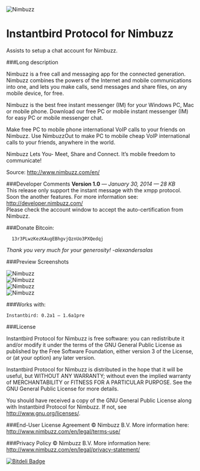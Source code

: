 ![Nimbuzz](https://raw.github.com/alexsalas/instantbird-protocol-nimbuzz/master/chrome/skin/nimbuzz.png "Nimbuzz")

Instantbird Protocol for Nimbuzz
================================
Assists to setup a chat account for Nimbuzz.

###Long description

Nimbuzz is a free call and messaging app for the connected generation. Nimbuzz combines the powers of the Internet and mobile communications into one, and lets you make calls, send messages and share files, on any mobile device, for free.

Nimbuzz is the best free instant messenger (IM) for your Windows PC, Mac or mobile phone. Download our free PC or mobile instant messenger (IM) for easy PC or mobile messenger chat.

Make free PC to mobile phone international VoIP calls to your friends on Nimbuzz. Use NimbuzzOut to make PC to mobile cheap VoIP international calls to your friends, anywhere in the world.

Nimbuzz Lets You- Meet, Share and Connect. It’s mobile freedom to communicate!

Source: http://www.nimbuzz.com/en/

###Developer Comments 
**Version 1.0** *— January 30, 2014 — 28 KB* <br>
This release only support the instant message with the xmpp protocol.<br>
Soon the another features. For more information see: http://developer.nimbuzz.com/<br>
Please check the account window to accept the auto-certification from Nimbuzz.

###Donate Bitcoin:
      
      13r3PLwzKezKAugEBhgvjQznUo3PXQedqj
      
_Thank you very much for your generosity! -alexandersalas_

###Preview Screenshots

![Nimbuzz](https://raw.github.com/alexsalas/instantbird-protocol-nimbuzz/master/aio/preview-1.png "Nimbuzz")<br>
![Nimbuzz](https://raw.github.com/alexsalas/instantbird-protocol-nimbuzz/master/aio/preview-2.png "Nimbuzz")<br>
![Nimbuzz](https://raw.github.com/alexsalas/instantbird-protocol-nimbuzz/master/aio/preview-3.png "Nimbuzz")<br>
![Nimbuzz](https://raw.github.com/alexsalas/instantbird-protocol-nimbuzz/master/aio/preview-4.png "Nimbuzz")<br>

###Works with:

    Instantbird: 0.2a1 – 1.6a1pre

###License

Instantbird Protocol for Nimbuzz is free software: you can redistribute it and/or modify it under the terms of the GNU General Public License as published by the Free Software Foundation, either version 3 of the License, or (at your option) any later version.

Instantbird Protocol for Nimbuzz is distributed in the hope that it will be useful, but WITHOUT ANY WARRANTY; without even the implied warranty of MERCHANTABILITY or FITNESS FOR A PARTICULAR PURPOSE. See the GNU General Public License for more details.

You should have received a copy of the GNU General Public License along with Instantbird Protocol for Nimbuzz. If not, see http://www.gnu.org/licenses/. 

###End-User License Agreement 
© Nimbuzz B.V.
More information here:
http://www.nimbuzz.com/en/legal/terms-use/

###Privacy Policy 
© Nimbuzz B.V.
More information here:
http://www.nimbuzz.com/en/legal/privacy-statement/


[![Bitdeli Badge](https://d2weczhvl823v0.cloudfront.net/alexsalas/instantbird-protocol-nimbuzz/trend.png)](https://bitdeli.com/free "Bitdeli Badge")

